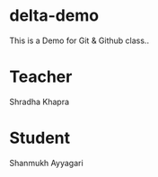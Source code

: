 # delta-demo

This is a Demo for Git &amp; Github class..

# Teacher

Shradha Khapra

# Student

Shanmukh Ayyagari
